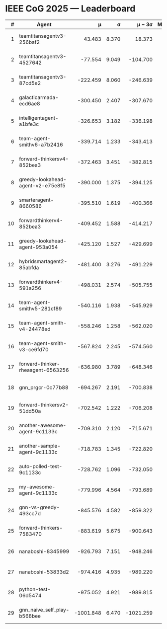 # IEEE CoG 2025 — Leaderboard

| # | Agent | μ | σ | μ − 3σ | Matches | Updated |
|---:|---|---:|---:|---:|---:|---|
| 1 | teamtitansagentv3-256baf2 | 43.483 | 8.370 | 18.373 | 19356 | 2025-08-24 14:28 |
| 2 | teamtitansagentv3-4527642 | -77.554 | 9.049 | -104.700 | 18930 | 2025-08-24 14:28 |
| 3 | teamtitansagentv3-87cd5e2 | -222.459 | 8.060 | -246.639 | 20126 | 2025-08-24 14:28 |
| 4 | galacticarmada-ecd6ae8 | -300.450 | 2.407 | -307.670 | 17740 | 2025-08-24 14:28 |
| 5 | intelligentagent-a1bfe3c | -326.653 | 3.182 | -336.198 | 16143 | 2025-08-24 14:28 |
| 6 | team-agent-smithv6-a7b2416 | -339.714 | 1.233 | -343.413 | 19000 | 2025-08-24 14:28 |
| 7 | forward-thinkersv4-852bea3 | -372.463 | 3.451 | -382.815 | 15337 | 2025-08-24 14:28 |
| 8 | greedy-lookahead-agent-v2-e75e8f5 | -390.000 | 1.375 | -394.125 | 19510 | 2025-08-24 14:28 |
| 9 | smarteragent-8660586 | -395.510 | 1.619 | -400.366 | 16026 | 2025-08-24 14:28 |
| 10 | forwardthinkerv4-852bea3 | -409.452 | 1.588 | -414.217 | 15718 | 2025-08-24 14:28 |
| 11 | greedy-lookahead-agent-953a054 | -425.120 | 1.527 | -429.699 | 17830 | 2025-08-24 14:28 |
| 12 | hybridsmartagent2-85abfda | -481.400 | 3.276 | -491.229 | 15920 | 2025-08-24 14:28 |
| 13 | forwardthinkerv4-591a256 | -498.031 | 2.574 | -505.755 | 15766 | 2025-08-24 14:28 |
| 14 | team-agent-smithv5-281cf89 | -540.116 | 1.938 | -545.929 | 18540 | 2025-08-24 14:28 |
| 15 | team-agent-smith-v4-24478ed | -558.246 | 1.258 | -562.020 | 19376 | 2025-08-24 14:28 |
| 16 | team-agent-smith-v3-ce6fd70 | -567.824 | 2.245 | -574.560 | 19876 | 2025-08-24 14:28 |
| 17 | forward-thinker-rheaagent-6563256 | -636.980 | 3.789 | -648.346 | 18036 | 2025-08-24 14:28 |
| 18 | gnn_prgcr-0c77b88 | -694.267 | 2.191 | -700.838 | 16920 | 2025-08-24 14:28 |
| 19 | forward-thinkersv2-51dd50a | -702.542 | 1.222 | -706.208 | 18336 | 2025-08-24 14:28 |
| 20 | another-awesome-agent-9c1133c | -709.310 | 2.120 | -715.671 | 20460 | 2025-08-24 14:28 |
| 21 | another-sample-agent-9c1133c | -718.783 | 1.345 | -722.820 | 19100 | 2025-08-24 14:28 |
| 22 | auto-polled-test-9c1133c | -728.762 | 1.096 | -732.050 | 19780 | 2025-08-24 14:28 |
| 23 | my-awesome-agent-9c1133c | -779.996 | 4.564 | -793.689 | 19040 | 2025-08-24 14:28 |
| 24 | gnn-vs-greedy-493cc7d | -845.576 | 4.582 | -859.322 | 14980 | 2025-08-24 14:28 |
| 25 | forward-thinkers-7583470 | -883.619 | 5.675 | -900.643 | 17680 | 2025-08-24 14:28 |
| 26 | nanaboshi-8345999 | -926.793 | 7.151 | -948.246 | 15570 | 2025-08-24 14:28 |
| 27 | nanaboshi-53833d2 | -974.416 | 4.935 | -989.220 | 14960 | 2025-08-24 14:28 |
| 28 | python-test-06d5474 | -975.052 | 4.921 | -989.815 | 15210 | 2025-08-24 14:28 |
| 29 | gnn_naive_self_play-b568bee | -1001.848 | 6.470 | -1021.259 | 14980 | 2025-08-24 14:28 |
